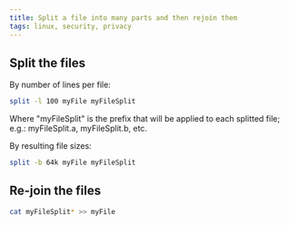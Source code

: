 ```yaml
---
title: Split a file into many parts and then rejoin them
tags: linux, security, privacy
---
```


## Split the files

By number of lines per file:

```bash
split -l 100 myFile myFileSplit
```

Where "myFileSplit" is the prefix that will be applied to each splitted file; e.g.: myFileSplit.a, myFileSplit.b, etc.

By resulting file sizes:

```bash
split -b 64k myFile myFileSplit
```

## Re-join the files

```bash
cat myFileSplit* >> myFile
```
